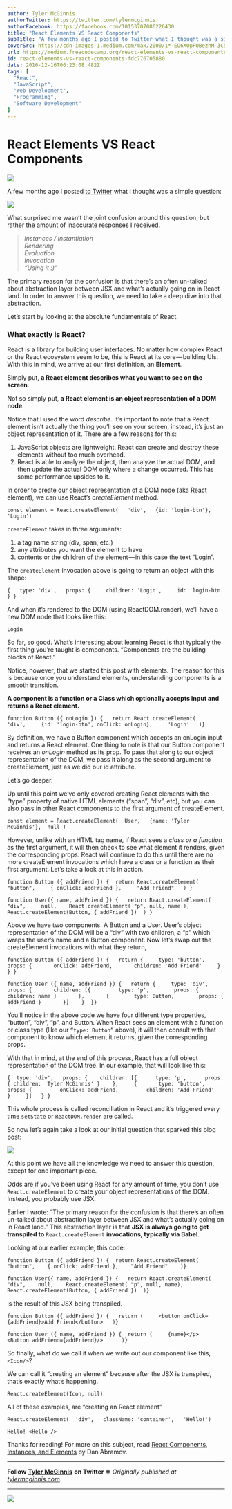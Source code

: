 ```yaml
---
author: Tyler McGinnis
authorTwitter: https://twitter.com/tylermcginnis
authorFacebook: https://facebook.com/10153707086226430
title: "React Elements VS React Components"
subTitle: "A few months ago I posted to Twitter what I thought was a simple question:..."
coverSrc: https://cdn-images-1.medium.com/max/2000/1*-EO6XOpPOBezhM-3C5vl1Q.jpeg
url: https://medium.freecodecamp.org/react-elements-vs-react-components-fdc776705880
id: react-elements-vs-react-components-fdc776705880
date: 2016-12-16T06:23:08.482Z
tags: [
  "React",
  "JavaScript",
  "Web Development",
  "Programming",
  "Software Development"
]
---
```

# React Elements VS React Components







![](https://cdn-images-1.medium.com/max/2000/1*-EO6XOpPOBezhM-3C5vl1Q.jpeg)







A few months ago I posted [to Twitter](https://twitter.com/tylermcginnis33/status/771087982858113024) what I thought was a simple question:



![](https://cdn-images-1.medium.com/max/1600/0*f-66afpH536i-ofO.jpg)



What surprised me wasn’t the joint confusion around this question, but rather the amount of inaccurate responses I received.

> _Instances / Instantiation   
> Rendering  
> Evaluation  
> Invocation  
> “Using it :)”_

The primary reason for the confusion is that there’s an often un-talked about abstraction layer between JSX and what’s actually going on in React land. In order to answer this question, we need to take a deep dive into that abstraction.

Let’s start by looking at the absolute fundamentals of React.

### What exactly is React?

React is a library for building user interfaces. No matter how complex React or the React ecosystem seem to be, this is React at its core — building UIs. With this in mind, we arrive at our first definition, an **Element**.

Simply put, **a React element describes what you want to see on the screen**.

Not so simply put, **a React element is an object representation of a DOM node**.

Notice that I used the word _describe_. It’s important to note that a React element isn’t actually the thing you’ll see on your screen, instead, it’s just an object representation of it. There are a few reasons for this:

1.  JavaScript objects are lightweight. React can create and destroy these elements without too much overhead.
2.  React is able to analyze the object, then analyze the actual DOM, and then update the actual DOM only where a change occurred. This has some performance upsides to it.

In order to create our object representation of a DOM node (aka React element), we can use React’s _createElement_ method.

    const element = React.createElement(   'div',   {id: 'login-btn'},   'Login')

`createElement` takes in three arguments:

1.  a tag name string (div, span, etc.)
2.  any attributes you want the element to have
3.  contents or the children of the element — in this case the text “Login”.

The `createElement` invocation above is going to return an object with this shape:

    {   type: 'div',   props: {     children: 'Login',     id: 'login-btn'   } }

And when it’s rendered to the DOM (using ReactDOM.render), we’ll have a new DOM node that looks like this:

    Login

So far, so good. What’s interesting about learning React is that typically the first thing you’re taught is components. “Components are the building blocks of React.”

Notice, however, that we started this post with elements. The reason for this is because once you understand elements, understanding components is a smooth transition.

**A component is a function or a Class which optionally accepts input and returns a React element.**

    function Button ({ onLogin }) {   return React.createElement(     'div',     {id: 'login-btn', onClick: onLogin},     'Login'   )}

By definition, we have a Button component which accepts an onLogin input and returns a React element. One thing to note is that our Button component receives an _onLogin_ method as its prop. To pass that along to our object representation of the DOM, we pass it along as the second argument to createElement, just as we did our id attribute.

Let’s go deeper.

Up until this point we’ve only covered creating React elements with the “type” property of native HTML elements (“span”, “div”, etc), but you can also pass in other React components to the first argument of createElement.

    const element = React.createElement(  User,   {name: 'Tyler McGinnis'},  null )

However, unlike with an HTML tag name, if React sees a _class or a function_ as the first argument, it will then check to see what element it renders, given the corresponding props. React will continue to do this until there are no more createElement invocations which have a class or a function as their first argument. Let’s take a look at this in action.

    function Button ({ addFriend }) {  return React.createElement(    "button",     { onClick: addFriend },     "Add Friend"   ) } 

    function User({ name, addFriend }) {   return React.createElement(    "div",     null,    React.createElement( "p", null, name ),    React.createElement(Button, { addFriend })  ) }

Above we have two components. A Button and a User. User’s object representation of the DOM will be a “div” with two children, a “p” which wraps the user’s name and a Button component. Now let’s swap out the createElement invocations with what they return,

    function Button ({ addFriend }) {   return {     type: 'button',     props: {       onClick: addFriend,       children: 'Add Friend'     }   } } 

    function User ({ name, addFriend }) {   return {     type: 'div',     props: {       children: [{         type: 'p',        props: { children: name }       },       {        type: Button,        props: { addFriend }       }]    }  }}

You’ll notice in the above code we have four different type properties, “button”, “div”, “p”, and Button. When React sees an element with a function or class type (like our `“type: Button”` above), it will then consult with that component to know which element it returns, given the corresponding props.

With that in mind, at the end of this process, React has a full object representation of the DOM tree. In our example, that will look like this:

    {  type: 'div',   props: {    children: [{      type: 'p',      props: { children: 'Tyler McGinnis' }    },     {       type: 'button',       props: {         onClick: addFriend,         children: 'Add Friend'      }     }]   } }

This whole process is called reconciliation in React and it’s triggered every time `setState` or `ReactDOM.render` are called.

So now let’s again take a look at our initial question that sparked this blog post:



![](https://cdn-images-1.medium.com/max/1600/0*CMrAwas-78CKs4Jz.jpg)



At this point we have all the knowledge we need to answer this question, except for one important piece.

Odds are if you’ve been using React for any amount of time, you don’t use `React.createElement` to create your object representations of the DOM. Instead, you probably use JSX.

Earlier I wrote: “The primary reason for the confusion is that there’s an often un-talked about abstraction layer between JSX and what’s actually going on in React land.” This abstraction layer is that **JSX is always going to get transpiled to** `React.createElement` **invocations, typically via Babel**_._

Looking at our earlier example, this code:

    function Button ({ addFriend }) {  return React.createElement(    "button",    { onClick: addFriend },    "Add Friend"    )} 

    function User({ name, addFriend }) {   return React.createElement(    "div",    null,    React.createElement( "p", null, name),    React.createElement(Button, { addFriend })  )}

is the result of this JSX being transpiled.

    function Button ({ addFriend }) {   return (     <button onClick={addFriend}>Add Friend</button>   )}

    function User ({ name, addFriend }) {  return (     {name}</p>     <Button addFriend={addFriend}/>      )}

So finally, what do we call it when we write out our component like this, `<Icon/>`?

We can call it “creating an element” because after the JSX is transpiled, that’s exactly what’s happening.

    React.createElement(Icon, null)

All of these examples, are “creating an React element”

    React.createElement(  'div',   className: 'container',   'Hello!')

    Hello! <Hello />

Thanks for reading! For more on this subject, read [React Components, Instances, and Elements](https://facebook.github.io/react/blog/2015/12/18/react-components-elements-and-instances.html) by Dan Abramov.











* * *







**Follow** [**Tyler McGinnis**](https://twitter.com/tylermcginnis33) **on Twitter ⚛️** _Originally published at_ [_tylermcginnis.com_](https://tylermcginnis.com/react-elements-vs-react-components/)_._











* * *









[![](https://cdn-images-1.medium.com/max/1600/1*aO_lgSCLb34rKumYUGR-nA.png)](https://tylermcginnis.com)










